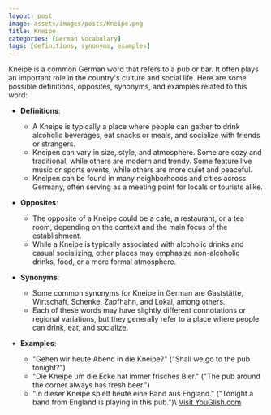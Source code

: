 ```yaml
---
layout: post
image: assets/images/posts/Kneipe.png
title: Kneipe
categories: [German Vocabulary]
tags: [definitions, synonyms, examples]
---
```


Kneipe is a common German word that refers to a pub or bar. It often plays an important role in the country's culture and social life. Here are some possible definitions, opposites, synonyms, and examples related to this word:

- **Definitions**:

  - A Kneipe is typically a place where people can gather to drink alcoholic beverages, eat snacks or meals, and socialize with friends or strangers.
  - Kneipen can vary in size, style, and atmosphere. Some are cozy and traditional, while others are modern and trendy. Some feature live music or sports events, while others are more quiet and peaceful.
  - Kneipen can be found in many neighborhoods and cities across Germany, often serving as a meeting point for locals or tourists alike.

- **Opposites**:

  - The opposite of a Kneipe could be a cafe, a restaurant, or a tea room, depending on the context and the main focus of the establishment.
  - While a Kneipe is typically associated with alcoholic drinks and casual socializing, other places may emphasize non-alcoholic drinks, food, or a more formal atmosphere.

- **Synonyms**:

  - Some common synonyms for Kneipe in German are Gaststätte, Wirtschaft, Schenke, Zapfhahn, and Lokal, among others.
  - Each of these words may have slightly different connotations or regional variations, but they generally refer to a place where people can drink, eat, and socialize.

- **Examples**:

  - "Gehen wir heute Abend in die Kneipe?"
    ("Shall we go to the pub tonight?")
  - "Die Kneipe um die Ecke hat immer frisches Bier."
    ("The pub around the corner always has fresh beer.")
  - "In dieser Kneipe spielt heute eine Band aus England."
    ("Tonight a band from England is playing in this pub.")\ <a id="yg-widget-0" class="youglish-widget" data-query="Kneipe" data-lang="german" data-components="8412" data-auto-start="0" data-bkg-color="theme_light" data-title="How%20to%20pronounce%20Kneipe%20in%20German"  rel="nofollow" href="https://youglish.com">Visit YouGlish.com</a><script async src="https://youglish.com/public/emb/widget.js" charset="utf-8"></script>